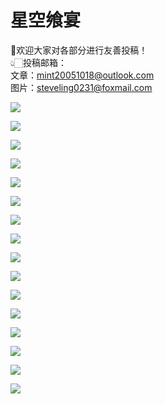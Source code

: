 # 星空飨宴
💞欢迎大家对各部分进行友善投稿！<br>
👆🏻投稿邮箱：<br>
文章：mint20051018@outlook.com<br>
图片：steveling0231@foxmail.com<br>

![](https://github.com/BI7AQU/AUNU-Daily-Astronomy/blob/main/Archive/Daily%20Astronomy_12.16.jpg)

![](https://github.com/BI7AQU/AUNU-Daily-Astronomy/blob/main/Archive/Daily%20Astronomy_12.15.jpg)

![](https://github.com/BI7AQU/AUNU-Daily-Astronomy/blob/main/Archive/Daily%20Astronomy_12.14.jpg)

![](https://github.com/BI7AQU/AUNU-Daily-Astronomy/blob/main/Archive/Daily%20Astronomy_12.13.jpg)

![](https://github.com/BI7AQU/AUNU-Daily-Astronomy/blob/main/Archive/Daily%20Astronomy_12.12.jpg)

![](https://github.com/BI7AQU/AUNU-Daily-Astronomy/blob/main/Archive/Daily%20Astronomy_12.11.jpg)

![](https://github.com/BI7AQU/AUNU-Daily-Astronomy/blob/main/Archive/Daily%20Astronomy_12.10.jpg)

![](https://github.com/BI7AQU/AUNU-Daily-Astronomy/blob/main/Archive/Daily%20Astronomy_12.09.jpg)

![](https://github.com/BI7AQU/AUNU-Daily-Astronomy/blob/main/Archive/Daily%20Astronomy_12.06.jpg)

![](https://github.com/BI7AQU/AUNU-Daily-Astronomy/blob/main/Archive/Daily%20Astronomy_12.05.jpg)

![](https://github.com/BI7AQU/AUNU-Daily-Astronomy/blob/main/Archive/Daily%20Astronomy_12.04.jpg)

![](https://github.com/BI7AQU/AUNU-Daily-Astronomy/blob/main/Archive/Daily%20Astronomy_12.03.jpg)

![](https://github.com/BI7AQU/AUNU-Daily-Astronomy/blob/main/Archive/Daily%20Astronomy_12.02.jpg)

![](https://github.com/BI7AQU/AUNU-Daily-Astronomy/blob/main/Archive/Daily%20Astronomy_12.01.jpg)

![](https://github.com/BI7AQU/AUNU-Daily-Astronomy/blob/main/Archive/Daily%20Astronomy_11.30.jpg)

![](https://github.com/BI7AQU/AUNU-Daily-Astronomy/blob/main/Archive/Daily%20Astronomy_11.29.jpg)
